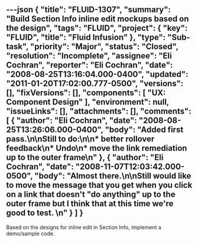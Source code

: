 ---json
{
  "title": "FLUID-1307",
  "summary": "Build Section Info inline edit mockups based on the design",
  "tags": "FLUID",
  "project": {
    "key": "FLUID",
    "title": "Fluid Infusion"
  },
  "type": "Sub-task",
  "priority": "Major",
  "status": "Closed",
  "resolution": "Incomplete",
  "assignee": "Eli Cochran",
  "reporter": "Eli Cochran",
  "date": "2008-08-25T13:16:04.000-0400",
  "updated": "2011-01-20T17:02:00.777-0500",
  "versions": [],
  "fixVersions": [],
  "components": [
    "UX: Component Design"
  ],
  "environment": null,
  "issueLinks": [],
  "attachments": [],
  "comments": [
    {
      "author": "Eli Cochran",
      "date": "2008-08-25T13:26:06.000-0400",
      "body": "Added first pass.\n\nStill to do:\n\n* better rollover feedback\n* Undo\n* move the link remediation up to the outer frame\n"
    },
    {
      "author": "Eli Cochran",
      "date": "2008-11-07T12:03:42.000-0500",
      "body": "Almost there.\n\nStill would like to move the message that you get when you click on a link that doesn't \"do anything\" up to the outer frame but I think that at this time we're good to test.&#x20;\n"
    }
  ]
}
---
Based on the designs for inline edit in Section Info, implement a demo/sample code.

        